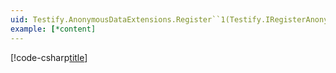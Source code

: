 ```yaml
---
uid: Testify.AnonymousDataExtensions.Register``1(Testify.IRegisterAnonymousData,System.Func{Testify.IAnonymousData,``0})
example: [*content]
---
```


[!code-csharp[title](..\..\src\Examples\Testify.Examples\UsingAnonymousData\RegisterExample.cs)]